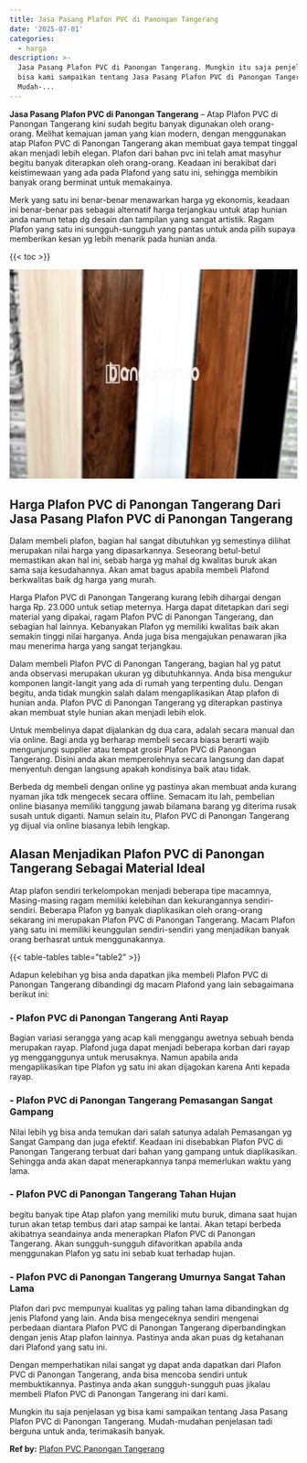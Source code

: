 ```yaml
---
title: Jasa Pasang Plafon PVC di Panongan Tangerang
date: '2025-07-01'
categories:
  - harga
description: >-
  Jasa Pasang Plafon PVC di Panongan Tangerang. Mungkin itu saja penjelasan yg
  bisa kami sampaikan tentang Jasa Pasang Plafon PVC di Panongan Tangerang.
  Mudah-...
---
```


**Jasa Pasang Plafon PVC di Panongan Tangerang** – Atap Plafon PVC di Panongan Tangerang kini sudah begitu banyak digunakan oleh orang-orang. Melihat kemajuan jaman yang kian modern, dengan menggunakan atap Plafon PVC di Panongan Tangerang akan membuat gaya tempat tinggal akan menjadi lebih elegan. Plafon dari bahan pvc ini telah amat masyhur begitu banyak diterapkan oleh orang-orang. Keadaan ini berakibat dari keistimewaan yang ada pada Plafond yang satu ini, sehingga membikin banyak orang berminat untuk memakainya.

Merk yang satu ini benar-benar menawarkan harga yg ekonomis, keadaan ini benar-benar pas sebagai alternatif harga terjangkau untuk atap hunian anda namun tetap dg desain dan tampilan yang sangat artistik. Ragam Plafon yang satu ini sungguh-sungguh yang pantas untuk anda pilih supaya memberikan kesan yg lebih menarik pada hunian anda.

{{< toc >}}

![Jasa Pasang Plafon PVC di Panongan Tangerang](/images/flafond-pvc-murah19.png)

## Harga Plafon PVC di Panongan Tangerang Dari Jasa Pasang Plafon PVC di Panongan Tangerang

Dalam membeli plafon, bagian hal sangat dibutuhkan yg semestinya dilihat merupakan nilai harga yang dipasarkannya. Seseorang betul-betul memastikan akan hal ini, sebab harga yg mahal dg kwalitas buruk akan sama saja kesudahannya. Akan amat bagus apabila membeli Plafond berkwalitas baik dg harga yang murah.

Harga Plafon PVC di Panongan Tangerang kurang lebih dihargai dengan harga Rp. 23.000 untuk setiap meternya. Harga dapat ditetapkan dari segi material yang dipakai, ragam Plafon PVC di Panongan Tangerang, dan sebagian hal lainnya. Kebanyakan Plafon yg memiliki kwalitas baik akan semakin tinggi nilai harganya. Anda juga bisa mengajukan penawaran jika mau menerima harga yang sangat terjangkau.

Dalam membeli Plafon PVC di Panongan Tangerang, bagian hal yg patut anda observasi merupakan ukuran yg dibutuhkannya. Anda bisa mengukur komponen langit-langit yang ada di rumah yang terpenting dulu. Dengan begitu, anda tidak mungkin salah dalam mengaplikasikan Atap plafon di hunian anda. Plafon PVC di Panongan Tangerang yg diterapkan pastinya akan membuat style hunian akan menjadi lebih elok.

Untuk membelinya dapat dijalankan dg dua cara, adalah secara manual dan via online. Bagi anda yg berharap membeli secara biasa berarti wajib mengunjungi supplier atau tempat grosir Plafon PVC di Panongan Tangerang. Disini anda akan memperolehnya secara langsung dan dapat menyentuh dengan langsung apakah kondisinya baik atau tidak.

Berbeda dg membeli dengan online yg pastinya akan membuat anda kurang nyaman jika tdk mengecek secara offline. Semacam itu lah, pembelian online biasanya memiliki tanggung jawab bilamana barang yg diterima rusak susah untuk diganti. Namun selain itu, Plafon PVC di Panongan Tangerang yg dijual via online biasanya lebih lengkap.

## Alasan Menjadikan Plafon PVC di Panongan Tangerang Sebagai Material Ideal

Atap plafon sendiri terkelompokan menjadi beberapa tipe macamnya, Masing-masing ragam memiliki kelebihan dan kekurangannya sendiri-sendiri. Beberapa Plafon yg banyak diaplikasikan oleh orang-orang sekarang ini merupakan Plafon PVC di Panongan Tangerang. Macam Plafon yang satu ini memiliki keunggulan sendiri-sendiri yang menjadikan banyak orang berhasrat untuk menggunakannya.

{{< table-tables table="table2" >}}

Adapun kelebihan yg bisa anda dapatkan jika membeli Plafon PVC di Panongan Tangerang dibandingi dg macam Plafond yang lain sebagaimana berikut ini:

### \- Plafon PVC di Panongan Tangerang Anti Rayap

Bagian variasi serangga yang acap kali menggangu awetnya sebuah benda merupakan rayap. Plafond juga dapat menjadi beberapa korban dari rayap yg mengganggunya untuk merusaknya. Namun apabila anda mengaplikasikan tipe Plafon yg satu ini akan dijagokan karena Anti kepada rayap.

### \- Plafon PVC di Panongan Tangerang Pemasangan Sangat Gampang

Nilai lebih yg bisa anda temukan dari salah satunya adalah Pemasangan yg Sangat Gampang dan juga efektif. Keadaan ini disebabkan Plafon PVC di Panongan Tangerang terbuat dari bahan yang gampang untuk diaplikasikan. Sehingga anda akan dapat menerapkannya tanpa memerlukan waktu yang lama.

### \- Plafon PVC di Panongan Tangerang Tahan Hujan

begitu banyak tipe Atap plafon yang memiliki mutu buruk, dimana saat hujan turun akan tetap tembus dari atap sampai ke lantai. Akan tetapi berbeda akibatnya seandainya anda menerapkan Plafon PVC di Panongan Tangerang. Akan sungguh-sungguh difavoritkan apabila anda menggunakan Plafon yg satu ini sebab kuat terhadap hujan.

### \- Plafon PVC di Panongan Tangerang Umurnya Sangat Tahan Lama

Plafon dari pvc mempunyai kualitas yg paling tahan lama dibandingkan dg jenis Plafond yang lain. Anda bisa mengeceknya sendiri mengenai perbedaan diantara Plafon PVC di Panongan Tangerang diperbandingkan dengan jenis Atap plafon lainnya. Pastinya anda akan puas dg ketahanan dari Plafond yang satu ini.

Dengan memperhatikan nilai sangat yg dapat anda dapatkan dari Plafon PVC di Panongan Tangerang, anda bisa mencoba sendiri untuk membuktikannya. Pastinya anda akan sungguh-sungguh puas jikalau membeli Plafon PVC di Panongan Tangerang ini dari kami.

Mungkin itu saja penjelasan yg bisa kami sampaikan tentang Jasa Pasang Plafon PVC di Panongan Tangerang. Mudah-mudahan penjelasan tadi berguna untuk anda, terimakasih banyak.

**Ref by:** [Plafon PVC Panongan Tangerang](https://id.wikipedia.org/wiki/Plafon)
